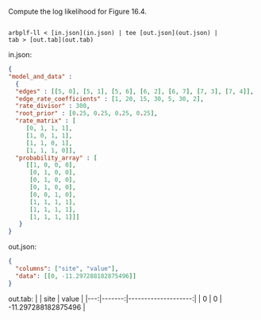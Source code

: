 Compute the log likelihood for Figure 16.4.

<code>
arbplf-ll < [in.json](in.json) | tee [out.json](out.json) |
tab > [out.tab](out.tab)
</code>

in.json:
```json
{
"model_and_data" :
  {
  "edges" : [[5, 0], [5, 1], [5, 6], [6, 2], [6, 7], [7, 3], [7, 4]],
  "edge_rate_coefficients" : [1, 20, 15, 30, 5, 30, 2],
  "rate_divisor" : 300,
  "root_prior" : [0.25, 0.25, 0.25, 0.25],
  "rate_matrix" : [
	 [0, 1, 1, 1],
	 [1, 0, 1, 1],
	 [1, 1, 0, 1],
	 [1, 1, 1, 0]],
  "probability_array" : [
	 [[1, 0, 0, 0],
	  [0, 1, 0, 0],
	  [0, 1, 0, 0],
	  [0, 1, 0, 0],
	  [0, 0, 1, 0],
	  [1, 1, 1, 1],
	  [1, 1, 1, 1],
	  [1, 1, 1, 1]]]
   }
}
```

out.json:
```json
{
  "columns": ["site", "value"],
  "data": [[0, -11.297288182875496]]
}
```

out.tab:
|    |   site |               value |
|---:|-------:|--------------------:|
|  0 |      0 | -11.297288182875496 |

